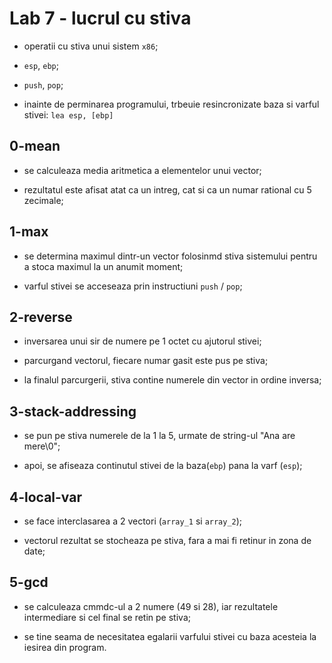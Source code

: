 # Lab 7 - lucrul cu stiva

- operatii cu stiva unui sistem `x86`;

- `esp`, `ebp`;

- `push`, `pop`;

- inainte de perminarea programului, trbeuie resincronizate baza si varful stivei: `lea esp, [ebp]`

## 0-mean

- se calculeaza media aritmetica a elementelor unui vector;

- rezultatul este afisat atat ca un intreg, cat si ca un numar rational cu 5 zecimale;

## 1-max

- se determina maximul dintr-un vector folosinmd stiva sistemului pentru a stoca maximul la un anumit moment;

- varful stivei se acceseaza prin instructiuni `push` / `pop`;

## 2-reverse

- inversarea unui sir de numere pe 1 octet cu ajutorul stivei;

- parcurgand vectorul, fiecare numar gasit este pus pe stiva;

- la finalul parcurgerii, stiva contine numerele din vector in ordine inversa;

## 3-stack-addressing

- se pun pe stiva numerele de la 1 la 5, urmate de string-ul "Ana are mere\0";

- apoi, se afiseaza continutul stivei de la baza(`ebp`) pana la varf (`esp`);

## 4-local-var

- se face interclasarea a 2 vectori (`array_1` si `array_2`);

- vectorul rezultat se stocheaza pe stiva, fara a mai fi retinur in zona de date;

## 5-gcd

- se calculeaza cmmdc-ul a 2 numere (49 si 28), iar rezultatele intermediare si cel final se retin pe stiva;

- se tine seama de necesitatea egalarii varfului stivei cu baza acesteia la iesirea din program.
